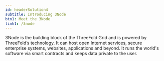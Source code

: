 ```yaml
---
id: headerSolution4
subtitle: Introducing 3Node
btn1: Meet the 3Node
link1: /3node
---
```


3Node is the building block of the ThreeFold Grid and is powered by ThreeFold’s technology. It can host open Internet services, secure enterprise systems, websites, applications and beyond. It runs the world's software via smart contracts and keeps data private to the user.